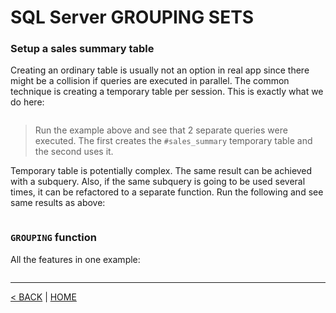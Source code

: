 # SQL Server GROUPING SETS

### Setup a sales summary table

Creating an ordinary table is usually not an option in real app since there might be a collision if queries are executed in parallel. The common technique is creating a temporary table per session. This is exactly what we do here:

```cs --project ../../SqlServerTutorial/SqlServerTutorial.csproj --source-file ../../SqlServerTutorial/Basic/GroupingSet.cs --region SalesSummary
```

> Run the example above and see that 2 separate queries were executed. The first creates the `#sales_summary` temporary table and the second uses it.

Temporary table is potentially complex. The same result can be achieved with a subquery. Also, if the same subquery is going to be used several times, it can be refactored to a separate function. Run the following and see same results as above:

```cs --project ../../SqlServerTutorial/SqlServerTutorial.csproj --source-file ../../SqlServerTutorial/Basic/GroupingSet.cs --region SetupSalesSummaryTest
```

### `GROUPING` function

All the features in one example:

```cs --project ../../SqlServerTutorial/SqlServerTutorial.csproj --source-file ../../SqlServerTutorial/Basic/GroupingSet.cs --region SalesSummary2
```

---

[< BACK](Basic.md) | [HOME](/)
